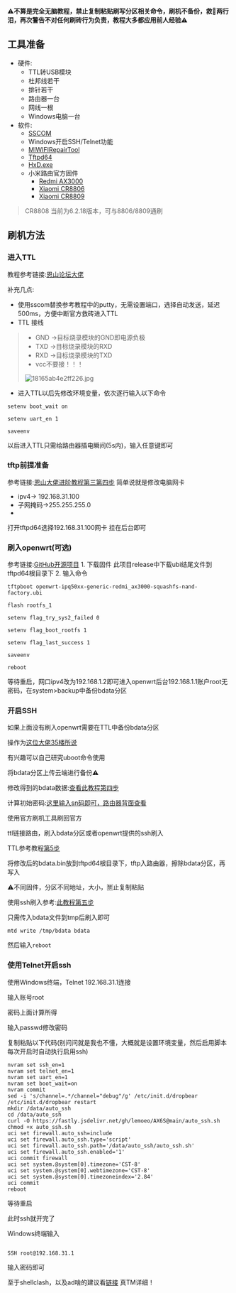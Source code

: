 ⚠️**不算是完全无脑教程，禁止复制粘贴刷写分区相关命令，刷机不备份，救🐔两行泪，再次警告不对任何刷砖行为负责，教程大多都应用前人经验**⚠️
## 工具准备
- 硬件: 
	- TTL转USB模块
	- 杜邦线若干
	- 排针若干
	- 路由器一台
	- 网线一根
	- Windows电脑一台
- 软件:
     - [SSCOM](http://www.viewprotech.com/upfile/2019/06/20190603155148_810.rar)
     - Windows开启SSH/Telnet功能
     - [MIWIFIRepairTool](https://bigota.miwifi.com/xiaoqiang/tools/MIWIFIRepairTool.x86.zip)
     - [Tftpd64](https://bitbucket.org/phjounin/tftpd64/downloads/Tftpd64-4.64-setup.exe)
     - [HxD.exe](https://github.com/lemoeo/AX6S/raw/main/%E5%B7%A5%E5%85%B7/HxD.zip)
     - 小米路由官方固件
	     - [Redmi AX3000](https://cdn.cnbj1.fds.api.mi-img.com/xiaoqiang/rom/ra81/miwifi_ra81_firmware_2c953_1.0.62.bin)
	     - [Xiaomi CR8806](https://cdn.cnbj1.fds.api.mi-img.com/xiaoqiang/rom/cr8806/miwifi_cr8806_firmware_4622b_6.2.33.bin)
	     - [Xiaomi CR8809](https://cdn.cnbj1.fds.api.mi-img.com/xiaoqiang/rom/cr8809/miwifi_cr8809_firmware_46dab_6.2.136.bin)
> CR8808 当前为6.2.18版本，可与8806/8809通刷
## 刷机方法
### 进入TTL
教程参考链接:[恩山论坛大佬](https://www.right.com.cn/forum/forum.php?mod=viewthread&tid=8255711&highlight=ttl&mobile=2)

补充几点:
- 使用sscom替换参考教程中的putty，无需设置端口，选择自动发送，延迟500ms，方便中断官方救砖进入TTL
- TTL 接线 
>  - GND ->目标烧录模块的GND即电源负极
>  - TXD  ->目标烧录模块的RXD
>  - RXD  ->目标烧录模块的TXD
>  - vcc不要接！！！
>  
>  ![18165ab4e2ff226.jpg](https://s2.loli.net/2023/01/13/nm5ZOoNFHKQT48L.jpg)
- 进入TTL以后先修改环境变量，依次逐行输入以下命令
```
setenv boot_wait on
```

```
setenv uart_en 1
```

```
saveenv
```
以后进入TTL只需给路由器插电瞬间(5s内)，输入任意键即可
### tftp前提准备
参考链接:[恩山大佬进阶教程第三第四步](https://www.right.com.cn/FORUM/forum.php?mod=viewthread&tid=8255773&page=1#pid17537975)
简单说就是修改电脑网卡
- ipv4-> 192.168.31.100
- 子网掩码->255.255.255.0
- 
打开tftpd64选择192.168.31.100网卡
挂在后台即可
### 刷入openwrt(可选)
参考链接:[GitHub开源项目](https://github.com/hzyitc/openwrt-redmi-ax3000)
	1. 下载固件 此项目release中下载ubi结尾文件到tftpd64根目录下
	2. 输入命令
```
tftpboot openwrt-ipq50xx-generic-redmi_ax3000-squashfs-nand-factory.ubi
```

```
flash rootfs_1
```

```
setenv flag_try_sys2_failed 0
```

```
setenv flag_boot_rootfs 1
```

```
setenv flag_last_success 1
```

```
saveenv
```

```
reboot
```
等待重启，网口ipv4改为192.168.1.2即可进入openwrt后台192.168.1.1账户root无密码，在system>backup中备份bdata分区

### 开启SSH
如果上面没有刷入openwrt需要在TTL中备份bdata分区


操作为[这位大佬35楼所说](https://www.right.com.cn/forum/thread-8268392-1-1.html)

有兴趣可以自己研究uboot命令使用

将bdata分区上传云端进行备份⚠️

修改得到的bdata数据:[查看此教程第四步](https://post.m.smzdm.com/p/axzwv9w9/)

计算初始密码:[这里输入sn码即可，路由器背面查看](https://miwifi.dev/ssh)

使用官方刷机工具刷回官方

ttl链接路由，刷入bdata分区或者openwrt提供的ssh刷入

TTL参考教程[第5步](https://www.right.com.cn/FORUM/forum.php?mod=viewthread&tid=8255773&page=1#pid17537975)

将修改后的bdata.bin放到tftpd64根目录下，tftp入路由器，擦除bdata分区，再写入

⚠️不同固件，分区不同地址，大小，🈲止复制粘贴

使用ssh刷入参考:[此教程第五步](https://post.m.smzdm.com/p/axzwv9w9/)

只需传入bdata文件到tmp后刷入即可
```
mtd write /tmp/bdata bdata
```
然后输入`reboot`
### 使用Telnet开启ssh
使用Windows终端，Telnet 192.168.31.1连接

输入账号root

密码上面计算所得

输入passwd修改密码

复制粘贴以下代码(别问问就是我也不懂，大概就是设置环境变量，然后启用脚本每次开启时自动执行启用ssh)
```
nvram set ssh_en=1
nvram set telnet_en=1
nvram set uart_en=1
nvram set boot_wait=on
nvram commit
sed -i 's/channel=.*/channel="debug"/g' /etc/init.d/dropbear
/etc/init.d/dropbear restart
mkdir /data/auto_ssh
cd /data/auto_ssh
curl -O https://fastly.jsdelivr.net/gh/lemoeo/AX6S@main/auto_ssh.sh
chmod +x auto_ssh.sh
uci set firewall.auto_ssh=include
uci set firewall.auto_ssh.type='script'
uci set firewall.auto_ssh.path='/data/auto_ssh/auto_ssh.sh'
uci set firewall.auto_ssh.enabled='1'
uci commit firewall
uci set system.@system[0].timezone='CST-8'
uci set system.@system[0].webtimezone='CST-8'
uci set system.@system[0].timezoneindex='2.84'
uci commit
reboot
```
等待重启

此时ssh就开完了

Windows终端输入 
```

SSH root@192.168.31.1
```
输入密码即可

至于shellclash，以及ad啥的建议看[链接](https://www.right.com.cn/forum/forum.php?mod=viewthread&tid=8267066&extra=page%3D1&mobile=2)
真TM详细！
